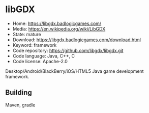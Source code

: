 # libGDX

- Home: https://libgdx.badlogicgames.com/
- Media: https://en.wikipedia.org/wiki/LibGDX
- State: mature
- Download: https://libgdx.badlogicgames.com/download.html
- Keyword: framework
- Code repository: https://github.com/libgdx/libgdx.git
- Code language: Java, C++, C
- Code license: Apache-2.0

Desktop/Android/BlackBerry/iOS/HTML5 Java game development framework.

## Building

Maven, gradle

